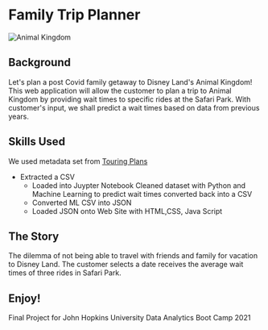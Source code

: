 # Family Trip Planner 

![Animal Kingdom](https://allears.net/wp-content/uploads/2019/02/tree-of-life-dusk-001.jpg)

## Background

Let's plan a post Covid family getaway to Disney Land's Animal Kingdom!  This web application will allow the customer to plan a trip to Animal Kingdom by providing wait times to specific rides at the Safari Park.  With customer's input, we shall predict a wait times based on data from previous years.  

## Skills Used

We used metadata set from [Touring Plans](https://www.touringplans.com/walt-disney-world/crowd-calendar/#DataSets) 
* Extracted a CSV
   * Loaded into Juypter Notebook
        Cleaned dataset with Python and
        Machine Learning to predict wait times
        converted back into a CSV
   * Converted ML CSV into JSON
   * Loaded JSON onto Web Site with HTML,CSS, Java Script 

## The Story

The dilemma of not being able to travel with friends and family for vacation to Disney Land.  The customer selects a date receives the average wait times of three rides in Safari Park. 


## Enjoy!

Final Project for John Hopkins University Data Analytics Boot Camp 2021


